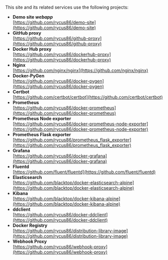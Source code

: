 This site and its related services use the following projects:

- __Demo site *webapp*__  
  [https://github.com/rycus86/demo-site](https://github.com/rycus86/demo-site)
- __GitHub proxy__  
  [https://github.com/rycus86/github-proxy](https://github.com/rycus86/github-proxy)
- __Docker Hub proxy__  
  [https://github.com/rycus86/dockerhub-proxy](https://github.com/rycus86/dockerhub-proxy)
- __Nginx__  
  [https://github.com/nginx/nginx](https://github.com/nginx/nginx)
- __Docker-PyGen__  
  [https://github.com/rycus86/docker-pygen](https://github.com/rycus86/docker-pygen)
- __Certbot__  
  [https://github.com/certbot/certbot](https://github.com/certbot/certbot)
- __Prometheus__  
  [https://github.com/rycus86/docker-prometheus](https://github.com/rycus86/docker-prometheus)
- __Prometheus Node exporter__  
  [https://github.com/rycus86/docker-prometheus-node-exporter](https://github.com/rycus86/docker-prometheus-node-exporter)
- __Prometheus Flask exporter__  
  [https://github.com/rycus86/prometheus_flask_exporter](https://github.com/rycus86/prometheus_flask_exporter)
- __Grafana__  
  [https://github.com/rycus86/docker-grafana](https://github.com/rycus86/docker-grafana)
- __Fluentd__  
  [https://github.com/fluent/fluentd](https://github.com/fluent/fluentd)
- __Elasticsearch__  
  [https://github.com/blacktop/docker-elasticsearch-alpine](https://github.com/blacktop/docker-elasticsearch-alpine)
- __Kibana__  
  [https://github.com/blacktop/docker-kibana-alpine](https://github.com/blacktop/docker-kibana-alpine)
- __ddclient__  
  [https://github.com/rycus86/docker-ddclient](https://github.com/rycus86/docker-ddclient)
- __Docker Registry__  
  [https://github.com/rycus86/distribution-library-image](https://github.com/rycus86/distribution-library-image)
- __Webhook Proxy__  
  [https://github.com/rycus86/webhook-proxy](https://github.com/rycus86/webhook-proxy)

